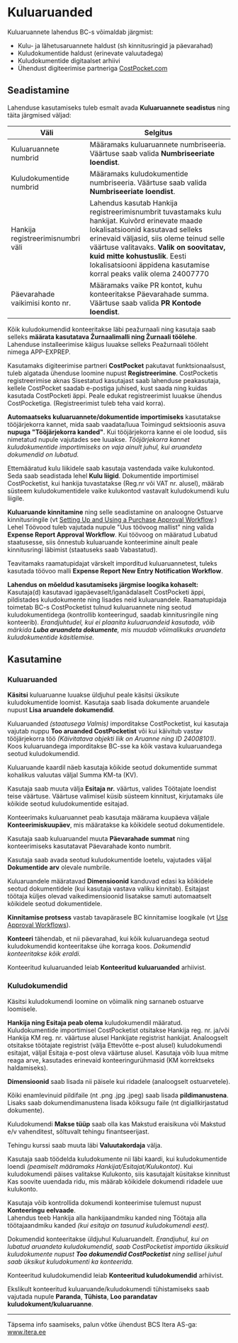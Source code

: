 # Kuluaruanded
Kuluaruannete lahendus BC-s võimaldab järgmist:

- Kulu- ja lähetusaruannete haldust (sh kinnitusringid ja päevarahad)
- Kuludokumentide haldust (erinevate valuutadega)
- Kuludokumentide digitaalset arhiivi
- Ühendust digiteerimise partneriga <a href="https://costpocket.com/et" target="_blank">CostPocket.com</a>

## Seadistamine
Lahenduse kasutamiseks tuleb esmalt avada **Kuluaruannete seadistus** ning täita järgmised väljad:

|Väli|Selgitus|
|---|---| 
| Kuluaruannete numbrid | Määramaks kuluaruannete numbriseeria. Väärtuse saab valida **Numbriseeriate loendist**.|
| Kuludokumentide numbrid | Määramaks kuludokumentide numbriseeria. Väärtuse saab valida **Numbriseeriate loendist**.|
| Hankija registreerimisnumbri väli | Lahendus kasutab Hankija registreerimisnumbrit tuvastamaks kulu hankijat. Kuivõrd erinevate maade lokalisatsioonid kasutavad selleks erinevaid väljasid, siis oleme teinud selle väärtuse valitavaks. **Valik on soovitatav, kuid mitte kohustuslik**. Eesti lokalisatsiooni äppidena kasutamise korral peaks valik olema 24007770|
| Päevarahade vaikimisi konto nr. | Määramaks vaike PR kontot, kuhu konteeritakse Päevarahade summa. Väärtuse saab valida **PR Kontode loendist**.|

Kõik kuludokumendid konteeritakse läbi peažurnaali ning kasutaja saab selleks **määrata kasutatava Žurnaalimalli ning Žurnaali töölehe**. Lahenduse installeerimise käigus luuakse selleks Peažurnaali tööleht nimega APP-EXPREP.

Kasutamaks digiteerimise partneri **CostPocket** pakutavat funktsionaalsust, tuleb algatada ühenduse loomine nupust **Registreerimine**. CostPocketis registreerimise aknas Sisestatud kasutajast saab lahenduse peakasutaja, kellele CostPocket saadab e-postiga juhised, kust saada ning kuidas kasutada CostPocketi äppi. Peale edukat registreerimist luuakse ühendus CostPocketiga. (Registreerimist tuleb teha vaid korra).    

**Automaatseks kuluaruannete/dokumentide importimiseks** kasutatakse tööjärjekorra kannet, mida saab vaadata/luua Toimingud sektsioonis asuva **nupuga "Tööjärjekorra kanded"**. Kui tööjärjekorra kanne ei ole loodud, siis nimetatud nupule vajutades see luuakse. *Tööjärjekorra kannet kuludokumentide importimiseks on vaja ainult juhul, kui aruandeta dokumendid on lubatud.*    

Ettemääratud kulu liikidele saab kasutaja vastendada vaike kulukontod. Seda saab seadistada lehel **Kulu liigid**. Dokumentide importimisel CostPocketist, kui hankija tuvastatakse (Reg.nr või VAT nr. alusel), määrab süsteem kuludokumentidele vaike kulukontod vastavalt kuludokumendi kulu liigile.

**Kuluaruande kinnitamine** ning selle seadistamine on analoogne Ostuarve kinnitusringile (vt <a href="https://docs.microsoft.com/en-us/dynamics365/business-central/walkthrough-setting-up-and-using-a-purchase-approval-workflow/" target="_blank">Setting Up and Using a Purchase Approval Workflow</a>.)
Lehel Töövood tuleb vajutada nupule "Uus töövoog mallist" ning valida **Expense Report Approval Workflow**. 
Kui töövoog on määratud Lubatud staatusesse, siis õnnestub kuluaruande konteerimine ainult peale kinnitusringi läbimist (staatuseks saab Vabastatud).    

Teavitamaks raamatupidajat värskelt imporditud kuluaruannetest, tuleks kasutada töövoo malli **Expense Report New Entry Notification Workflow**.    

**Lahendus on mõeldud kasutamiseks järgmise loogika kohaselt:**  
Kasutaja(d) kasutavad igapäevaselt/iganädalaselt CostPocketi äppi, pildistades kuludokumente ning lisades neid kuluaruandele. Raamatupidaja toimetab BC-s CostPocketist tulnud kuluaruannete ning seotud kuludokumentidega (kontrollib konteeringud, saadab kinnitusringile ning konteerib).
*Erandjuhtudel, kui ei plaanita kuluaruandeid kasutada, võib märkida **Luba aruandeta dokumente**, mis muudab võimalikuks aruandeta kuludokumentide käsitlemise.*

## Kasutamine
### Kuluaruanded

**Käsitsi** kuluaruanne luuakse üldjuhul peale käsitsi üksikute kuludokumentide loomist. Kasutaja saab lisada dokumente aruandele nupust **Lisa aruandele dokumendid**.

Kuluaruanded *(staatusega Valmis)* imporditakse CostPocketist, kui kasutaja vajutab nuppu **Too aruanded CostPocketist** või kui käivitub vastav tööjärjekorra töö *(Käivitatava objekti liik on Aruanne ning ID 24008101)*.  Koos kuluaruandega imporditakse BC-sse ka kõik vastava kuluaruandega seotud kuludokumendid.    

Kuluaruande kaardil näeb kasutaja kõikide seotud dokumentide summat kohalikus valuutas väljal Summa KM-ta (KV).    

Kasutaja saab muuta välja **Esitaja nr.** väärtus, valides Töötajate loendist teise väärtuse. Väärtuse valimisel küsib süsteem kinnitust, kirjutamaks üle kõikide seotud kuludokumentide esitajad.    

Konteerimaks kuluaruannet peab kasutaja määrama kuupäeva väljale **Konteerimiskuupäev**, mis määratakse ka kõikidele seotud dokumentidele.    

Kasutaja saab kuluaruandel muuta **Päevarahade summat** ning konteerimiseks kasutatavat Päevarahade konto numbrit.    

Kasutaja saab avada seotud kuludokumentide loetelu, vajutades väljal **Dokumentide arv** olevale numbrile.    

Kuluaruandele määratavad **Dimensioonid** kanduvad edasi ka kõikidele seotud dokumentidele (kui kasutaja vastava valiku kinnitab). Esitajast töötaja küljes olevad vaikedimensioonid lisatakse samuti automaatselt kõikidele seotud dokumentidele.    

**Kinnitamise protsess** vastab tavapärasele BC kinnitamise loogikale (vt <a href="https://docs.microsoft.com/en-US/dynamics365/business-central/across-how-use-approval-workflows/" target="_blank">Use Approval Workflows</a>).    

**Konteeri** tähendab, et nii päevarahad, kui kõik kuluaruandega seotud kuludokumendid konteeritakse ühe korraga koos. *Dokumendid konteeritakse kõik eraldi.*  

Konteeritud kuluaruanded leiab **Konteeritud kuluaruanded** arhiivist.

### Kuludokumendid

Käsitsi kuludokumendi loomine on võimalik ning sarnaneb ostuarve loomisele.

**Hankija ning Esitaja peab olema** kuludokumendil määratud.  Kuludokumentide importimisel CostPocketist otsitakse Hankija reg. nr. ja/või Hankija KM reg. nr. väärtuse alusel Hankijate registrist hankijat. Analoogselt otsitakse töötajate registrist (välja Ettevõtte e-post alusel) kuludokumendi esitajat, väljal Esitaja e-post oleva väärtuse alusel.
Kasutaja võib luua mitme reaga arve, kasutades erinevaid konteeringurühmasid (KM korrektseks haldamiseks).    

**Dimensioonid** saab lisada nii päisele kui ridadele (analoogselt ostuarvetele).    

Kõiki enamlevinuid pildifaile (nt .png .jpg .jpeg) saab lisada **pildimanustena**. Lisaks saab dokumendimanustena lisada kõiksugu faile (nt digiallkirjastatud dokumente).   

Kuludokumendi **Makse tüüp** saab olla kas Makstud eraisikuna või Makstud e/v vahenditest, sõltuvalt tehingu finantseerijast.    

Tehingu kurssi saab muuta läbi **Valuutakordaja** välja.    

Kasutaja saab töödelda kuludokumente nii läbi kaardi, kui kuludokumentide loendi *(peamiselt määramaks Hankijat/Esitajat/Kulukontot)*.
Kui kuludokumendi päises valitakse Kulukonto, siis kasutajalt küsitakse kinnitust Kas soovite uuendada ridu, mis määrab kõikidele dokumendi ridadele uue kulukonto.    

Kasutaja võib kontrollida dokumendi konteerimise tulemust nupust **Konteeringu eelvaade**.  
Lahendus teeb Hankija alla hankijaandmiku kanded ning Töötaja alla töötajaandmiku kanded *(kui esitaja on tasunud kuludokumendi eest).*

Dokumendid konteeritakse üldjuhul Kuluaruandelt.
*Erandjuhul, kui on lubatud aruandeta kuludokumendid, saab CostPocketist importida üksikuid kuludokumente nupust **Too dokumendid CostPocketist** ning sellisel juhul saab üksikut kuludokumenti ka konteerida.*

Konteeritud kuludokumendid leiab **Konteeritud kuludokumendid** arhiivist.    

Ekslikult konteeritud kuluaruande/kuludokumendi tühistamiseks saab vajutada nupule **Paranda**, **Tühista**, **Loo parandatav kuludokument/kuluaruanne**.

---

Täpsema info saamiseks, palun võtke ühendust BCS Itera AS-ga:
<a href="https://www.itera.ee/" target="_blank">www.itera.ee</a>
